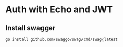 # Auth with Echo and JWT

## Install swagger
```
go install github.com/swaggo/swag/cmd/swag@latest
```